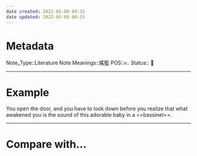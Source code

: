 ```yaml
---
date created: 2022-05-09 00:32
date updated: 2022-05-09 00:33
---
```


# Metadata

Note_Type::Literature Note
Meanings::搖籃
POS::`n.`
Status:: 👶

---

# Example

You open the door, and you have to look down before you realize that what awakened you is the sound of this adorable baby in a ==bassinet==.

---

# Compare with...
